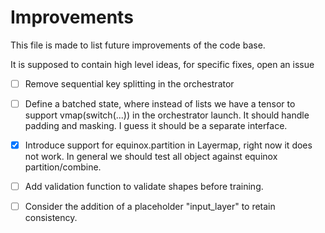 # Improvements

This file is made to list future improvements of the code base.

It is supposed to contain high level ideas, for specific fixes, open an issue

- [ ] Remove sequential key splitting in the orchestrator

- [ ] Define a batched state, where instead of lists we have a tensor to support vmap(switch(...)) in the orchestrator launch.
It should handle padding and masking. I guess it should be a separate interface.

- [x] Introduce support for equinox.partition in Layermap, right now it does not work. In general we should test all object against
equinox partition/combine.

- [ ] Add validation function to validate shapes before training.

- [ ] Consider the addition of a placeholder "input_layer" to retain consistency.

